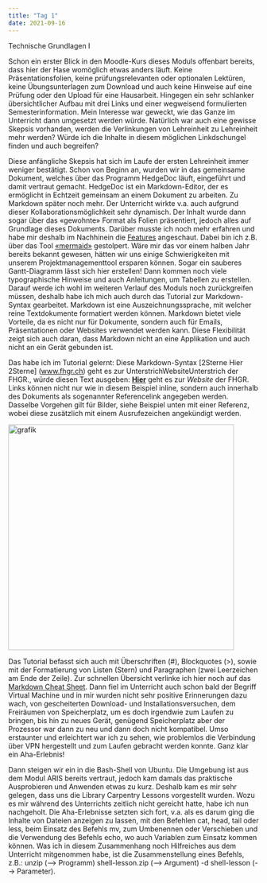 ```yaml
---
title: "Tag 1"
date: 2021-09-16
---
```


Technische Grundlagen I

Schon ein erster Blick in den Moodle-Kurs dieses Moduls offenbart bereits, dass hier der Hase womöglich etwas anders läuft. Keine Präsentationsfolien, keine prüfungsrelevanten oder optionalen Lektüren, keine Übungsunterlagen zum Download und auch keine Hinweise auf eine Prüfung oder den Upload für eine Hausarbeit. Hingegen ein sehr schlanker übersichtlicher Aufbau mit drei Links und einer wegweisend formulierten Semesterinformation. Mein Interesse war geweckt, wie das Ganze im Unterricht dann umgesetzt werden würde. Natürlich war auch eine gewisse Skepsis vorhanden, werden die Verlinkungen von Lehreinheit zu Lehreinheit mehr werden? Würde ich die Inhalte in diesem möglichen Linkdschungel finden und auch begreifen?  

Diese anfängliche Skepsis hat sich im Laufe der ersten Lehreinheit immer weniger bestätigt. Schon von Beginn an, wurden wir in das gemeinsame Dokument, welches über das Programm HedgeDoc läuft, eingeführt und damit vertraut gemacht. HedgeDoc ist ein Markdown-Editor, der es ermöglicht in Echtzeit gemeinsam an einem Dokument zu arbeiten. Zu Markdown später noch mehr.
Der Unterricht wirkte v.a. auch aufgrund dieser Kollaborationsmöglichkeit sehr dynamisch. Der Inhalt wurde dann sogar über das «gewohnte» Format als Folien präsentiert, jedoch alles auf Grundlage dieses Dokuments. Darüber musste ich noch mehr erfahren und habe mir deshalb im Nachhinein die [Features](https://demo.hedgedoc.org/features) angeschaut. Dabei bin ich z.B. über das Tool [«mermaid»](https://mermaid-js.github.io/mermaid/#/) gestolpert. Wäre mir das vor einem halben Jahr bereits bekannt gewesen, hätten wir uns einige Schwierigkeiten mit unserem Projektmanagementtool ersparen können. Sogar ein sauberes Gantt-Diagramm lässt sich hier erstellen!
Dann kommen noch viele typographische Hinweise und auch Anleitungen, um Tabellen zu erstellen. Darauf werde ich wohl im weiteren Verlauf des Moduls noch zurückgreifen müssen, deshalb habe ich mich auch durch das Tutorial zur Markdown-Syntax gearbeitet.
Markdown ist eine Auszeichnungssprache, mit welcher reine Textdokumente formatiert werden können. Markdown bietet viele Vorteile, da es nicht nur für Dokumente, sondern auch für Emails, Präsentationen oder Websites verwendet werden kann. Diese Flexibilität zeigt sich auch daran, dass Markdown nicht an eine Applikation und auch nicht an ein Gerät gebunden ist.

Das habe ich im Tutorial gelernt: 
Diese Markdown-Syntax [2Sterne Hier 2Sterne] (www.fhgr.ch) geht es zur UnterstrichWebsiteUnterstrich der FHGR., würde diesen Text ausgeben: [**Hier**](<www.fhgr.ch>) geht es zur _Website_ der FHGR. Links können nicht nur wie in diesem Beispiel inline, sondern auch innerhalb des Dokuments als sogenannter Referencelink angegeben werden. Dasselbe Vorgehen gilt für Bilder, siehe Beispiel unten mit einer Referenz, wobei diese zusätzlich mit einem Ausrufezeichen angekündigt werden. 

<img width="454" alt="grafik" src="https://user-images.githubusercontent.com/90834619/135158866-9d0a2a42-3730-49bc-988e-086356c8b3d7.png">

Das Tutorial befasst sich auch mit Überschriften (#), Blockquotes (>), sowie mit der Formatierung von Listen (Stern) und Paragraphen (zwei Leerzeichen am Ende der Zeile). Zur schnellen Übersicht verlinke ich hier noch auf das [Markdown Cheat Sheet](https://www.markdownguide.org/cheat-sheet/).
Dann fiel im Unterricht auch schon bald der Begriff Virtual Machine und in mir wurden nicht sehr positive Erinnerungen dazu wach, von gescheiterten Download- und Installationsversuchen, dem Freiräumen von Speicherplatz, um es doch irgendwie zum Laufen zu bringen, bis hin zu neues Gerät, genügend Speicherplatz aber der Prozessor war dann zu neu und dann doch nicht kompatibel. Umso erstaunter und erleichtert war ich zu sehen, wie problemlos die Verbindung über VPN hergestellt und zum Laufen gebracht werden konnte. Ganz klar ein Aha-Erlebnis!  

Dann steigen wir ein in die Bash-Shell von Ubuntu. Die Umgebung ist aus dem Modul ARIS bereits vertraut, jedoch kam damals das praktische Ausprobieren und Anwenden etwas zu kurz. Deshalb kam es mir sehr gelegen, dass uns die Library Carpentry Lessons vorgestellt wurden. Wozu es mir während des Unterrichts zeitlich nicht gereicht hatte, habe ich nun nachgeholt. Die Aha-Erlebnisse setzten sich fort, v.a. als es darum ging die Inhalte von Dateien anzeigen zu lassen, mit den Befehlen cat, head, tail oder less, beim Einsatz des Befehls mv, zum Umbenennen oder Verschieben und die Verwendung des Befehls echo, wo auch Variablen zum Einsatz kommen können. Was ich in diesem Zusammenhang noch Hilfreiches aus dem Unterricht mitgenommen habe, ist die Zusammenstellung eines Befehls, z.B.: unzip (--> Programm) shell-lesson.zip (--> Argument) -d shell-lesson (--> Parameter).
